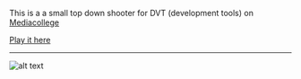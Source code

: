 This is a a small top down shooter for DVT (development tools) on [Mediacollege](https://www.ma-web.nl/)

[Play it here](22084.hosts.ma-cloud.nl/bewijzenmap/p1.3/dvt/top-down-shooter-build)

---

![alt text](https://www.ma-web.nl/static/vector/Logo_blok.svg)